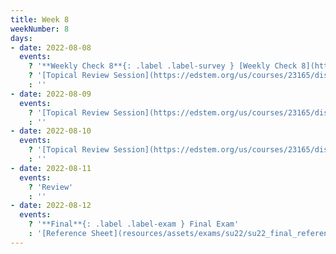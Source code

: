 ```yaml
---
title: Week 8
weekNumber: 8
days:
- date: 2022-08-08
  events:
    ? '**Weekly Check 8**{: .label .label-survey } [Weekly Check 8](https://forms.gle/xs8RNH2NWhNUXLAH7)'
    ? '[Topical Review Session](https://edstem.org/us/courses/23165/discussion/1666218)'
    : ''
- date: 2022-08-09
  events:
    ? '[Topical Review Session](https://edstem.org/us/courses/23165/discussion/1666218)'
    : ''
- date: 2022-08-10
  events:
    ? '[Topical Review Session](https://edstem.org/us/courses/23165/discussion/1666218)'
    : ''
- date: 2022-08-11
  events:
    ? 'Review'
    : ''
- date: 2022-08-12
  events:
    ? '**Final**{: .label .label-exam } Final Exam'
    : '[Reference Sheet](resources/assets/exams/su22/su22_final_reference_sheet.pdf)'
---
```

